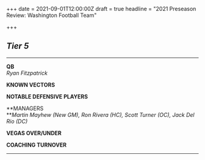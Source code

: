 +++
date = 2021-09-01T12:00:00Z
draft = true
headline = "2021 Preseason Review: Washington Football Team"

+++
## _Tier 5_

***

**QB**  
_Ryan Fitzpatrick_

**KNOWN VECTORS**

**NOTABLE DEFENSIVE PLAYERS**

**MANAGERS  
**_Martin Mayhew (New GM), Ron Rivera (HC), Scott Turner (OC), Jack Del Rio (DC)_

**VEGAS OVER/UNDER**

**COACHING TURNOVER**

***